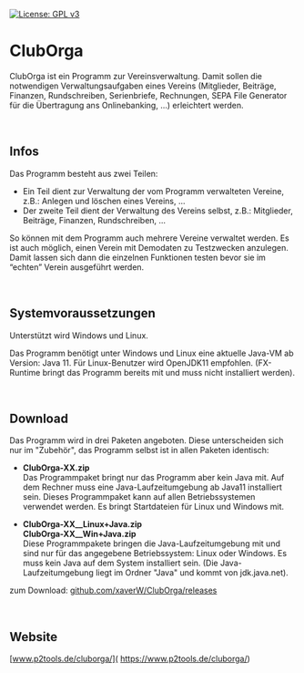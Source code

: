 
[![License: GPL v3](https://img.shields.io/badge/License-GPLv3-blue.svg)](https://www.gnu.org/licenses/gpl-3.0)

# ClubOrga

ClubOrga ist ein Programm zur Vereinsverwaltung. Damit sollen die notwendigen Verwaltungsaufgaben eines Vereins (Mitglieder, Beiträge, Finanzen, Rundschreiben, Serienbriefe, Rechnungen, SEPA File Generator für die Übertragung ans Onlinebanking, …) erleichtert werden. 

<br />

## Infos

Das Programm besteht aus zwei Teilen:

- Ein Teil dient zur Verwaltung der vom Programm verwalteten Vereine, z.B.: Anlegen und löschen eines Vereins, ...
- Der zweite Teil dient der Verwaltung des Vereins selbst, z.B.: Mitglieder, Beiträge, Finanzen, Rundschreiben, ...

So können mit dem Programm auch mehrere Vereine verwaltet werden.
Es ist auch möglich, einen Verein mit Demodaten zu Testzwecken anzulegen. Damit lassen sich dann die einzelnen Funktionen testen bevor sie im “echten” Verein ausgeführt werden.

<br />

## Systemvoraussetzungen

Unterstützt wird Windows und Linux. 

Das Programm benötigt unter Windows und Linux eine aktuelle Java-VM ab Version: Java 11.
Für Linux-Benutzer wird OpenJDK11 empfohlen. (FX-Runtime bringt das Programm bereits mit und muss nicht installiert werden).

<br />

## Download

Das Programm wird in drei Paketen angeboten. Diese unterscheiden sich nur im "Zubehör", das Programm selbst ist in allen Paketen identisch:

- **ClubOrga-XX.zip**  
Das Programmpaket bringt nur das Programm aber kein Java mit. Auf dem Rechner muss eine Java-Laufzeitumgebung ab Java11 installiert sein. Dieses Programmpaket kann auf allen Betriebssystemen verwendet werden. Es bringt Startdateien für Linux und Windows mit.

- **ClubOrga-XX__Linux+Java.zip**  
**ClubOrga-XX__Win+Java.zip**  
Diese Programmpakete bringen die Java-Laufzeitumgebung mit und sind nur für das angegebene Betriebssystem: Linux oder Windows. Es muss kein Java auf dem System installiert sein. (Die Java-Laufzeitumgebung liegt im Ordner "Java" und kommt von jdk.java.net).

zum Download: [github.com/xaverW/ClubOrga/releases](https://github.com/xaverW/cluborga/releases)

<br />

## Website

[www.p2tools.de/cluborga/]( https://www.p2tools.de/cluborga/)

